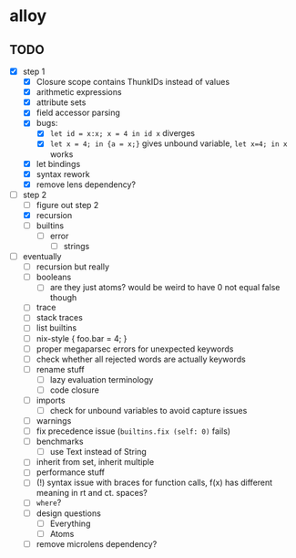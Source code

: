 # alloy

## TODO
- [x] step 1
  - [x] Closure scope contains ThunkIDs instead of values
  - [x] arithmetic expressions
  - [x] attribute sets
  - [x] field accessor parsing
  - [x] bugs:
    - [x] `let id = x:x; x = 4 in id x` diverges
    - [x] `let x = 4; in {a = x;}` gives unbound variable, `let x=4; in x` works
  - [x] let bindings
  - [x] syntax rework
  - [x] remove lens dependency?
- [ ] step 2
  - [ ] figure out step 2
  - [x] recursion
  - [ ] builtins
    - [ ] error
      - [ ] strings
- [ ] eventually
  - [ ] recursion but really
  - [ ] booleans
    - [ ] are they just atoms? would be weird to have 0 not equal false though
  - [ ] trace
  - [ ] stack traces
  - [ ] list builtins
  - [ ] nix-style { foo.bar = 4; }
  - [ ] proper megaparsec errors for unexpected keywords
  - [ ] check whether all rejected words are actually keywords
  - [ ] rename stuff
    - [ ] lazy evaluation terminology
    - [ ] code closure
  - [ ] imports
    - [ ] check for unbound variables to avoid capture issues
  - [ ] warnings
  - [ ] fix precedence issue (`builtins.fix (self: 0)` fails)
  - [ ] benchmarks
    - [ ] use Text instead of String
  - [ ] inherit from set, inherit multiple
  - [ ] performance stuff
  - [ ] (!) syntax issue with braces for function calls, f(x) has different meaning in rt and ct. spaces?
  - [ ] `where`?
  - [ ] design questions
    - [ ] Everything
    - [ ] Atoms
  - [ ] remove microlens dependency?
